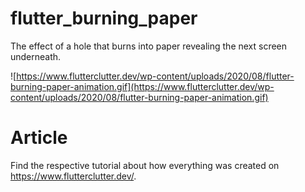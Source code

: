 # flutter_burning_paper

The effect of a hole that burns into paper revealing the next screen underneath.

![https://www.flutterclutter.dev/wp-content/uploads/2020/08/flutter-burning-paper-animation.gif](https://www.flutterclutter.dev/wp-content/uploads/2020/08/flutter-burning-paper-animation.gif)

# Article

Find the respective tutorial about how everything was created on https://www.flutterclutter.dev/.



